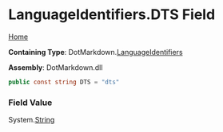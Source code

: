 <a name="_top"></a>

# LanguageIdentifiers\.DTS Field

[Home](../../../README.md#_top)

**Containing Type**: DotMarkdown\.[LanguageIdentifiers](../README.md#_top)

**Assembly**: DotMarkdown\.dll

```csharp
public const string DTS = "dts"
```

### Field Value

System\.[String](https://docs.microsoft.com/en-us/dotnet/api/system.string)